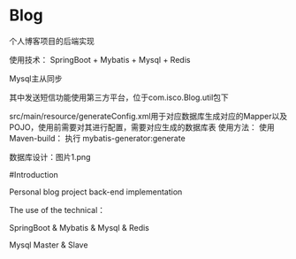 # Blog
个人博客项目的后端实现

使用技术：
SpringBoot + Mybatis + Mysql + Redis

Mysql主从同步

其中发送短信功能使用第三方平台，位于com.isco.Blog.util包下

src/main/resource/generateConfig.xml用于对应数据库生成对应的Mapper以及POJO，使用前需要对其进行配置，需要对应生成的数据库表
使用方法：
使用Maven-build： 执行 mybatis-generator:generate

数据库设计：图片1.png

#Introduction

Personal blog project back-end implementation

The use of the technical：

SpringBoot & Mybatis & Mysql & Redis

Mysql Master & Slave
